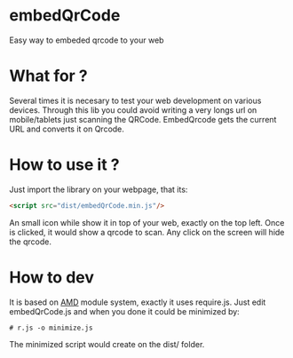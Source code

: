 # embedQrCode
Easy way to embeded qrcode to your web

# What for ?
Several times it is necesary to test your web development on various devices. Through this lib you could avoid writing
a very longs url on mobile/tablets just scanning the QRCode. EmbedQrcode gets the current URL and converts it on Qrcode.

# How to use it ?
Just import the library on your webpage, that its:

```html
<script src="dist/embedQrCode.min.js"/>
```
An small icon while show it in top of your web, exactly on the top left. Once is clicked, it would show a qrcode to scan. Any click on the screen will hide the qrcode.

# How to dev

It is based on [AMD](https://github.com/amdjs/amdjs-api/wiki/AMD) module system, exactly it uses require.js. Just edit embedQrCode.js and when you done it could be minimized by:

```
# r.js -o minimize.js
```
The minimized script would create on the dist/ folder.
